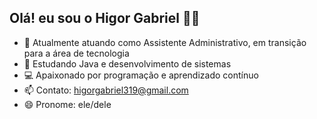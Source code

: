 ## Olá! eu sou o Higor Gabriel 👋😃

- 🔭 Atualmente atuando como Assistente Administrativo, em transição para a área de tecnologia
- 🌱 Estudando Java e desenvolvimento de sistemas
- 💻 Apaixonado por programação e aprendizado contínuo
- 📫 Contato: higorgabriel319@gmail.com
- 😄 Pronome: ele/dele

